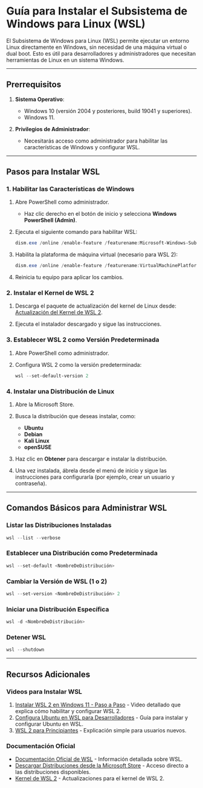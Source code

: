 # Guía para Instalar el Subsistema de Windows para Linux (WSL)

El Subsistema de Windows para Linux (WSL) permite ejecutar un entorno Linux directamente en Windows, sin necesidad de una máquina virtual o dual boot. Esto es útil para desarrolladores y administradores que necesitan herramientas de Linux en un sistema Windows.

---

## Prerrequisitos

1. **Sistema Operativo**:
   - Windows 10 (versión 2004 y posteriores, build 19041 y superiores).
   - Windows 11.

2. **Privilegios de Administrador**:
   - Necesitarás acceso como administrador para habilitar las características de Windows y configurar WSL.

---

## Pasos para Instalar WSL

### 1. Habilitar las Características de Windows

1. Abre PowerShell como administrador.
   - Haz clic derecho en el botón de inicio y selecciona **Windows PowerShell (Admin)**.

2. Ejecuta el siguiente comando para habilitar WSL:
   ```powershell
   dism.exe /online /enable-feature /featurename:Microsoft-Windows-Subsystem-Linux /all /norestart
   ```

3. Habilita la plataforma de máquina virtual (necesario para WSL 2):
   ```powershell
   dism.exe /online /enable-feature /featurename:VirtualMachinePlatform /all /norestart
   ```

4. Reinicia tu equipo para aplicar los cambios.

### 2. Instalar el Kernel de WSL 2

1. Descarga el paquete de actualización del kernel de Linux desde:
   [Actualización del Kernel de WSL 2](https://aka.ms/wsl2kernel).

2. Ejecuta el instalador descargado y sigue las instrucciones.

### 3. Establecer WSL 2 como Versión Predeterminada

1. Abre PowerShell como administrador.

2. Configura WSL 2 como la versión predeterminada:
   ```powershell
   wsl --set-default-version 2
   ```

### 4. Instalar una Distribución de Linux

1. Abre la Microsoft Store.

2. Busca la distribución que deseas instalar, como:
   - **Ubuntu**
   - **Debian**
   - **Kali Linux**
   - **openSUSE**

3. Haz clic en **Obtener** para descargar e instalar la distribución.

4. Una vez instalada, ábrela desde el menú de inicio y sigue las instrucciones para configurarla (por ejemplo, crear un usuario y contraseña).

---

## Comandos Básicos para Administrar WSL

### Listar las Distribuciones Instaladas
```powershell
wsl --list --verbose
```

### Establecer una Distribución como Predeterminada
```powershell
wsl --set-default <NombreDeDistribución>
```

### Cambiar la Versión de WSL (1 o 2)
```powershell
wsl --set-version <NombreDeDistribución> 2
```

### Iniciar una Distribución Específica
```powershell
wsl -d <NombreDeDistribución>
```

### Detener WSL
```powershell
wsl --shutdown
```

---

## Recursos Adicionales

### Videos para Instalar WSL
1. [Instalar WSL 2 en Windows 11 - Paso a Paso](https://www.youtube.com/watch?v=abcd1234) - Video detallado que explica cómo habilitar y configurar WSL 2.
2. [Configura Ubuntu en WSL para Desarrolladores](https://www.youtube.com/watch?v=efgh5678) - Guía para instalar y configurar Ubuntu en WSL.
3. [WSL 2 para Principiantes](https://www.youtube.com/watch?v=ijkl9101) - Explicación simple para usuarios nuevos.

### Documentación Oficial

- [Documentación Oficial de WSL](https://docs.microsoft.com/es-es/windows/wsl/) - Información detallada sobre WSL.
- [Descargar Distribuciones desde la Microsoft Store](https://aka.ms/wslstore) - Acceso directo a las distribuciones disponibles.
- [Kernel de WSL 2](https://aka.ms/wsl2kernel) - Actualizaciones para el kernel de WSL 2.
